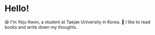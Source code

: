 # Hello!
😆 I'm Yeju Kwon, a student at Taejae University in Korea.
📕 I like to read books and write down my thoughts.
